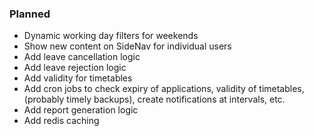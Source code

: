### Planned

- Dynamic working day filters for weekends
- Show new content on SideNav for individual users
- Add leave cancellation logic
- Add leave rejection logic
- Add validity for timetables
- Add cron jobs to check expiry of applications, validity of timetables, (probably timely backups), create notifications at intervals, etc.
- Add report generation logic
- Add redis caching
